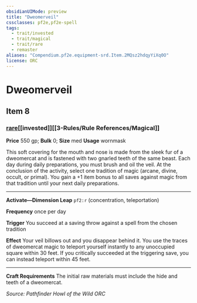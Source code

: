 ```yaml
---
obsidianUIMode: preview
title: "Dweomerveil"
cssclasses: pf2e,pf2e-spell
tags:
  - trait/invested
  - trait/magical
  - trait/rare
  - remaster
aliases: "Compendium.pf2e.equipment-srd.Item.2MQsz2hdqyYiXq0O"
license: ORC
---
```

# Dweomerveil
## Item 8
### [rare](rare.md "Rare Rarity Trait")[[invested]][[3-Rules/Rule References/Magical]]


**Price** 550 gp; 
**Bulk** 0; **Size** med
**Usage** wornmask

This soft covering for the mouth and nose is made from the sleek fur of a dweomercat and is fastened with two gnarled teeth of the same beast. Each day during daily preparations, you must brush and oil the veil. At the conclusion of the activity, select one tradition of magic (arcane, divine, occult, or primal). You gain a +1 item bonus to all saves against magic from that tradition until your next daily preparations.

* * *

**Activate—Dimension Leap** `pf2:r` (concentration, teleportation)

**Frequency** once per day

**Trigger** You succeed at a saving throw against a spell from the chosen tradition

**Effect** Your veil billows out and you disappear behind it. You use the traces of dweomercat magic to teleport yourself instantly to any unoccupied square within 30 feet. If you critically succeeded at the triggering save, you can instead teleport within 45 feet.

* * *

**Craft Requirements** The initial raw materials must include the hide and teeth of a dweomercat.

*Source: Pathfinder Howl of the Wild*
*ORC*